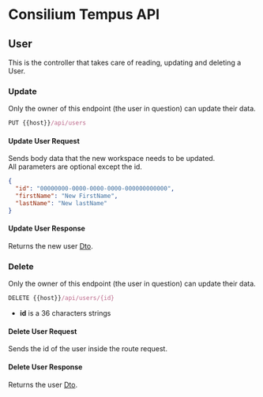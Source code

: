 # Consilium Tempus API

## User

This is the controller that takes care of reading, updating and deleting a User.

### Update

Only the owner of this endpoint (the user in question) can update their data.

```js
PUT {{host}}/api/users
```

#### Update User Request

Sends body data that the new workspace needs to be updated.
<br>
All parameters are optional except the id.

```json
{
  "id": "00000000-0000-0000-0000-000000000000",
  "firstName": "New FirstName",
  "lastName": "New lastName"
}
```

#### Update User Response

Returns the new user [Dto](dto/Dto.User.md).


### Delete

Only the owner of this endpoint (the user in question) can update their data.

```js
DELETE {{host}}/api/users/{id}
```

- **id** is a 36 characters strings

#### Delete User Request

Sends the id of the user inside the route request.

#### Delete User Response

Returns the user [Dto](dto/Dto.User.md).
